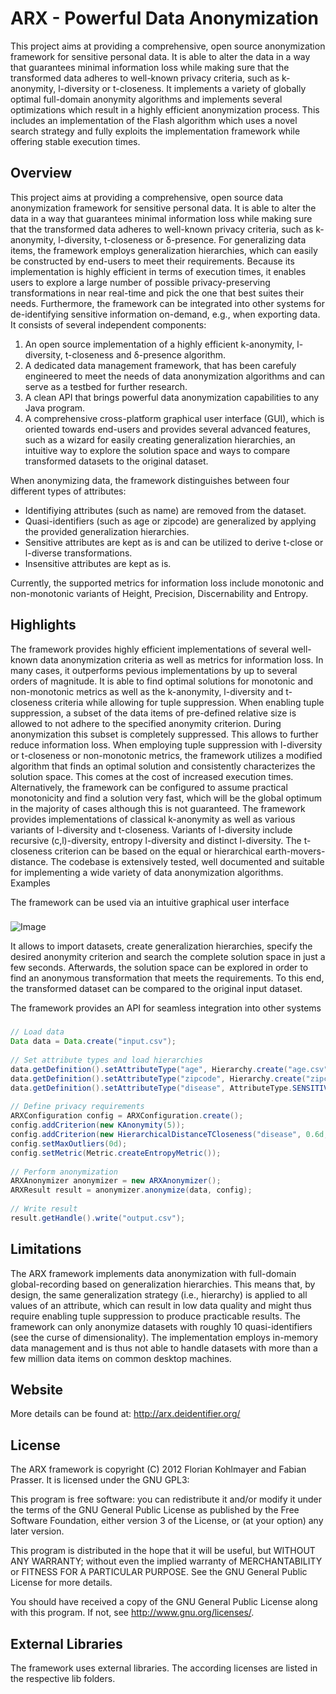 ARX - Powerful Data Anonymization
====

This project aims at providing a comprehensive, open source anonymization framework for sensitive personal data. It is able to alter the data in a way that guarantees minimal information loss while making sure that the transformed data adheres to well-known privacy criteria, such as k-anonymity, l-diversity or t-closeness. 
It implements a variety of globally optimal full-domain anonymity algorithms and implements several optimizations which result in a highly efficient anonymization process. This includes an implementation of the Flash algorithm which uses a novel search strategy and fully exploits the implementation framework while offering stable execution times.

Overview
------

This project aims at providing a comprehensive, open source data anonymization framework for sensitive personal data. It is able to alter the data in a way that guarantees minimal information loss while making sure that the transformed data adheres to well-known privacy criteria, such as k-anonymity, l-diversity, t-closeness or δ-presence. For generalizing data items, the framework employs generalization hierarchies, which can easily be constructed by end-users to meet their requirements. Because its implementation is highly efficient in terms of execution times, it enables users to explore a large number of possible privacy-preserving transformations in near real-time and pick the one that best suites their needs. Furthermore, the framework can be integrated into other systems for de-identifying sensitive information on-demand, e.g., when exporting data. It consists of several independent components:

1. An open source implementation of a highly efficient k-anonymity, l-diversity, t-closeness and δ-presence algorithm.
2. A dedicated data management framework, that has been carefuly engineered to meet the needs of data anonymization algorithms and can serve as a testbed for further research.
3. A clean API that brings powerful data anonymization capabilities to any Java program.
4. A comprehensive cross-platform graphical user interface (GUI), which is oriented towards end-users and provides several advanced features, such as a wizard for easily creating generalization hierarchies, an intuitive way to explore the solution space and ways to compare transformed datasets to the original dataset.

When anonymizing data, the framework distinguishes between four different types of attributes:

* Identifiying attributes (such as name) are removed from the dataset.
* Quasi-identifiers (such as age or zipcode) are generalized by applying the provided generalization hierarchies.
* Sensitive attributes are kept as is and can be utilized to derive t-close or l-diverse transformations.
* Insensitive attributes are kept as is.

Currently, the supported metrics for information loss include monotonic and non-monotonic variants of Height, Precision, Discernability and Entropy.

Highlights
------

The framework provides highly efficient implementations of several well-known data anonymization criteria as well as metrics for information loss. In many cases, it outperforms pevious implementations by up to several orders of magnitude. It is able to find optimal solutions for monotonic and non-monotonic metrics as well as the k-anonymity, l-diversity and t-closeness criteria while allowing for tuple suppression. When enabling tuple suppression, a subset of the data items of pre-defined relative size is allowed to not adhere to the specified anonymity criterion. During anonymization this subset is completely suppressed. This allows to further reduce information loss. When employing tuple suppression with l-diversity or t-closeness or non-monotonic metrics, the framework utilizes a modified algorithm that finds an optimal solution and consistently characterizes the solution space. This comes at the cost of increased execution times. Alternatively, the framework can be configured to assume practical monotonicity and find a solution very fast, which will be the global optimum in the majority of cases although this is not guaranteed. The framework provides implementations of classical k-anonymity as well as various variants of l-diversity and t-closeness. Variants of l-diversity include recursive (c,l)-diversity, entropy l-diversity and distinct l-diversity. The t-closeness criterion can be based on the equal or hierarchical earth-movers-distance. The codebase is extensively tested, well documented and suitable for implementing a wide variety of data anonymization algorithms.
Examples

The framework can be used via an intuitive graphical user interface
###

![Image](https://raw.github.com/arx-deidentifier/arx/master/doc/img/overview_view3.png)

It allows to import datasets, create generalization hierarchies, specify the desired anonymity criterion and search the complete solution space in just a few seconds. Afterwards, the solution space can be explored in order to find an anonymous transformation that meets the requirements. To this end, the transformed dataset can be compared to the original input dataset.

The framework provides an API for seamless integration into other systems
###
	
```Java
// Load data
Data data = Data.create("input.csv");
 
// Set attribute types and load hierarchies
data.getDefinition().setAttributeType("age", Hierarchy.create("age.csv"));
data.getDefinition().setAttributeType("zipcode", Hierarchy.create("zipcode.csv"));
data.getDefinition().setAttributeType("disease", AttributeType.SENSITIVE_ATTRIBUTE);
 
// Define privacy requirements
ARXConfiguration config = ARXConfiguration.create();
config.addCriterion(new KAnonymity(5));
config.addCriterion(new HierarchicalDistanceTCloseness("disease", 0.6d, Hierarchy.create("disease.csv")));
config.setMaxOutliers(0d);
config.setMetric(Metric.createEntropyMetric());
 
// Perform anonymization
ARXAnonymizer anonymizer = new ARXAnonymizer();
ARXResult result = anonymizer.anonymize(data, config);
 
// Write result
result.getHandle().write("output.csv");
```

Limitations
------

The ARX framework implements data anonymization with full-domain global-recording based on generalization hierarchies. This means that, by design, the same generalization strategy (i.e., hierarchy) is applied to all values of an attribute, which can result in low data quality and might thus require enabling tuple suppression to produce practicable results. The framework can only anonymize datasets with roughly 10 quasi-identifiers (see the curse of dimensionality). The implementation employs in-memory data management and is thus not able to handle datasets with more than a few million data items on common desktop machines.


Website
------

More details can be found at: http://arx.deidentifier.org/

License
------

The ARX framework is copyright (C) 2012 Florian Kohlmayer and Fabian Prasser. It is licensed under the GNU GPL3:

This program is free software: you can redistribute it and/or modify it under the terms of the GNU General Public License as published by the Free Software Foundation, either version 3 of the License, or (at your option) any later version.
 
This program is distributed in the hope that it will be useful, but WITHOUT ANY WARRANTY; without even the implied warranty of MERCHANTABILITY or FITNESS FOR A PARTICULAR PURPOSE. See the GNU General Public License for more details.

You should have received a copy of the GNU General Public License along with this program. If not, see http://www.gnu.org/licenses/.

External Libraries
------

The framework uses external libraries. The according licenses are listed in the respective lib folders.
